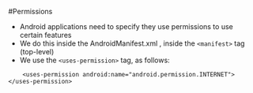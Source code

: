 #Permissions

* Android applications need to specify they use permissions to use certain features 
* We do this inside the AndroidManifest.xml , inside the `<manifest>` tag (top-level)
* We use the `<uses-permission>` tag, as follows:
```
    <uses-permission android:name="android.permission.INTERNET"></uses-permission>
```
